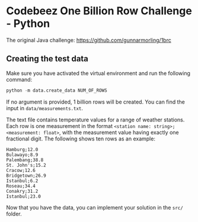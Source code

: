 # Codebeez One Billion Row Challenge - Python

The original Java challenge: https://github.com/gunnarmorling/1brc

## Creating the test data

Make sure you have activated the virtual environment and run the following command:

```python
python -m data.create_data NUM_OF_ROWS
```

If no argument is provided, 1 billion rows will be created. You can find the input in `data/measurements.txt`.

The text file contains temperature values for a range of weather stations. Each row is one measurement in the format `<station name: string>;<measurement: float>`, with the measurement value having exactly one fractional digit. The following shows ten rows as an example:

```
Hamburg;12.0
Bulawayo;8.9
Palembang;38.8
St. John's;15.2
Cracow;12.6
Bridgetown;26.9
Istanbul;6.2
Roseau;34.4
Conakry;31.2
Istanbul;23.0
```

Now that you have the data, you can implement your solution in the `src/` folder.
